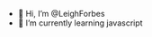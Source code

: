 - 👋 Hi, I’m @LeighForbes
- 🌱 I’m currently learning javascript

<!---
LeighForbes/LeighForbes is a ✨ special ✨ repository because its `README.md` (this file) appears on your GitHub profile.
You can click the Preview link to take a look at your changes.
--->
